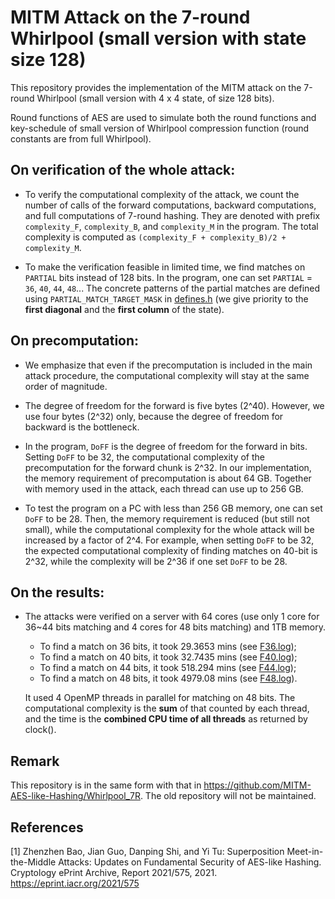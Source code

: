 # MITM Attack on the 7-round Whirlpool (small version with state size 128)

This repository provides the implementation of the MITM attack on the 7-round Whirlpool 
(small version with 4 x 4 state, of size 128 bits).

Round functions of AES are used to simulate both the round functions and key-schedule of 
small version of Whirlpool compression function (round constants are from full Whirlpool).

## On verification of the whole attack:

* To verify the computational complexity of the attack, we count the number of calls of the forward computations, backward computations, and full computations of 7-round hashing. They are denoted with prefix `complexity_F`, `complexity_B`, and `complexity_M` in the program. The total complexity is computed as `(complexity_F + complexity_B)/2 + complexity_M`.

* To make the verification feasible in limited time, we find matches on `PARTIAL` bits instead of 128 bits. In the program, one can set `PARTIAL` = `36`, `40`, `44`, `48`... The concrete patterns of the partial matches are defined using `PARTIAL_MATCH_TARGET_MASK` in [defines.h](https://github.com/MITM-AES-like/Whirlpool_7R/blob/master/defines.h) (we give priority to the **first diagonal** and the **first column** of the state).


## On precomputation:

* We emphasize that even if the precomputation is included in the main attack procedure, the computational 
complexity will stay at the same order of magnitude. 

* The degree of freedom for the forward is five bytes (2^40). However, we use four bytes (2^32) only, because the degree of freedom for backward is the bottleneck. 

* In the program, `DoFF` is the degree of freedom for the forward in bits. Setting `DoFF` to be 32, 
the computational complexity of the precomputation for the forward chunk is 2^32. 
In our implementation, the memory requirement of precomputation is about 64 GB. 
Together with memory used in the attack, each thread can use up to 256 GB.

* To test the program on a PC with less than 256 GB memory, one can set `DoFF` to be 28. Then, the memory requirement is reduced (but still not small), while the computational complexity for the whole attack will be increased by a factor of 2^4. For example,  when setting `DoFF` to be 32, the expected computational complexity of finding matches on 40-bit is 2^32, while the complexity will be 2^36 if one set `DoFF` to be 28.


## On the results:

* The attacks were verified on a server with 64 cores (use only 1 core for 36~44 bits matching and 4 cores for 48 bits matching) and 1TB memory. 
  * To find a match on 36 bits, it took 29.3653 mins (see [F36.log](https://github.com/MITM-AES-like/Whirlpool_7R/blob/master/F36.log));
  * To find a match on 40 bits, it took 32.7435 mins (see [F40.log](https://github.com/MITM-AES-like/Whirlpool_7R/blob/master/F40.log));
  * To find a match on 44 bits, it took 518.294 mins (see [F44.log](https://github.com/MITM-AES-like/Whirlpool_7R/blob/master/F44.log));
  * To find a match on 48 bits, it took 4979.08 mins (see [F48.log](https://github.com/MITM-AES-like/Whirlpool_7R/blob/master/F48.log)).
  
  It used 4 OpenMP threads in parallel for matching on 48 bits. 
  The computational complexity is the **sum** of that counted by each thread, 
  and the time is the **combined CPU time of all threads** as returned by clock().

## Remark

This repository is in the same form with that in https://github.com/MITM-AES-like-Hashing/Whirlpool_7R. The old repository will not be maintained.

## References

[1] Zhenzhen Bao, Jian Guo, Danping Shi, and Yi Tu: Superposition Meet-in-the-Middle Attacks: Updates on Fundamental Security of AES-like Hashing. Cryptology ePrint Archive, Report 2021/575, 2021. https://eprint.iacr.org/2021/575
